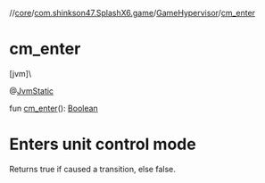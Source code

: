 //[core](../../../index.md)/[com.shinkson47.SplashX6.game](../index.md)/[GameHypervisor](index.md)/[cm_enter](cm_enter.md)

# cm_enter

[jvm]\

@[JvmStatic](https://kotlinlang.org/api/latest/jvm/stdlib/kotlin.jvm/-jvm-static/index.html)

fun [cm_enter](cm_enter.md)(): [Boolean](https://kotlinlang.org/api/latest/jvm/stdlib/kotlin/-boolean/index.html)

# Enters unit control mode

Returns true if caused a transition, else false.
